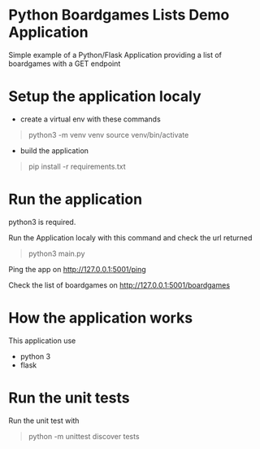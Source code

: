 # Python Boardgames Lists Demo Application

Simple example of a Python/Flask Application providing a list of boardgames with a GET endpoint

# Setup the application localy
- create a virtual env with these commands
> python3 -m venv venv
> source venv/bin/activate

- build the application
> pip install -r requirements.txt

# Run the application

python3 is required.

Run the Application localy with this command and check the url returned
> python3 main.py

Ping the app on http://127.0.0.1:5001/ping

Check the list of boardgames on http://127.0.0.1:5001/boardgames

# How the application works

This application use
- python 3
- flask

# Run the unit tests

Run the unit test with 
> python -m unittest discover tests

